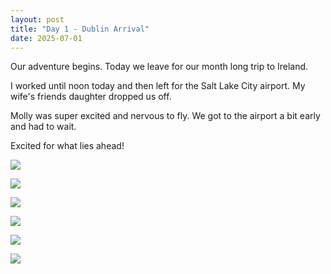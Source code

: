 ```yaml
---
layout: post
title: "Day 1 - Dublin Arrival"
date: 2025-07-01
---
```


Our adventure begins.  Today we leave for our month long trip to Ireland.

I worked until noon today and then left for the Salt Lake City airport.  My wife's friends daughter dropped us off.

Molly was super excited and nervous to fly.  We got to the airport a bit early and had to wait.

Excited for what lies ahead!

![](../photos/day01/images01.jpg)

![](../photos/day01/images02.jpg)

![](../photos/day01/images03.jpg)

![](../photos/day01/images04.jpg)

![](../photos/day01/images05.jpg)

![](../photos/day01/images06.jpg)

